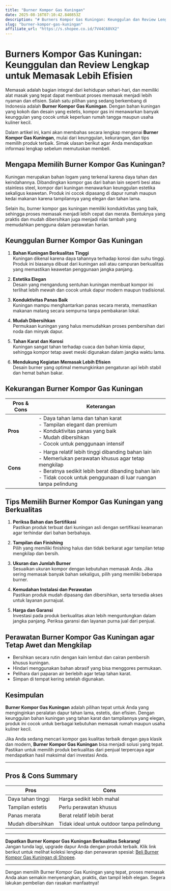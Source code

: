 ```yaml
---
title: "Burner Kompor Gas Kuningan"
date: 2025-08-16T07:10:42.840853Z
description: "# Burners Kompor Gas Kuningan: Keunggulan dan Review Lengkap untuk Memasak Lebih Efisien..."
slug: "burner-kompor-gas-kuningan"
affiliate_url: "https://s.shopee.co.id/7V44C68VX2"
---
```

# Burners Kompor Gas Kuningan: Keunggulan dan Review Lengkap untuk Memasak Lebih Efisien

Memasak adalah bagian integral dari kehidupan sehari-hari, dan memiliki alat masak yang tepat dapat membuat proses memasak menjadi lebih nyaman dan efisien. Salah satu pilihan yang sedang berkembang di Indonesia adalah **Burner Kompor Gas Kuningan**. Dengan bahan kuningan yang kokoh dan desain yang estetis, kompor gas ini menawarkan banyak keunggulan yang cocok untuk keperluan rumah tangga maupun usaha kuliner kecil.

Dalam artikel ini, kami akan membahas secara lengkap mengenai **Burner Kompor Gas Kuningan**, mulai dari keunggulan, kekurangan, dan tips memilih produk terbaik. Simak ulasan berikut agar Anda mendapatkan informasi lengkap sebelum memutuskan membeli.

## Mengapa Memilih Burner Kompor Gas Kuningan?

Kuningan merupakan bahan logam yang terkenal karena daya tahan dan keindahannya. Dibandingkan kompor gas dari bahan lain seperti besi atau stainless steel, kompor dari kuningan menawarkan keunggulan estetika sekaligus keawetan. Produk ini cocok dipasang di dapur rumah maupun kedai makanan karena tampilannya yang elegan dan tahan lama.

Selain itu, burner kompor gas kuningan memiliki konduktivitas yang baik, sehingga proses memasak menjadi lebih cepat dan merata. Bentuknya yang praktis dan mudah dibersihkan juga menjadi nilai tambah yang memudahkan pengguna dalam perawatan harian.

## Keunggulan Burner Kompor Gas Kuningan

1. **Bahan Kuningan Berkualitas Tinggi**  
   Kuningan dikenal karena daya tahannya terhadap korosi dan suhu tinggi. Produk ini biasanya dibuat dari kuningan asli atau campuran berkualitas yang memastikan keawetan penggunaan jangka panjang.

2. **Estetika Elegan**  
   Desain yang mengandung sentuhan kuningan membuat kompor ini terlihat lebih mewah dan cocok untuk dapur modern maupun tradisional.

3. **Konduktivitas Panas Baik**  
   Kuningan mampu menghantarkan panas secara merata, memastikan makanan matang secara sempurna tanpa pembakaran lokal.

4. **Mudah Dibersihkan**  
   Permukaan kuningan yang halus memudahkan proses pembersihan dari noda dan minyak dapur.

5. **Tahan Karat dan Korosi**  
   Kuningan sangat tahan terhadap cuaca dan bahan kimia dapur, sehingga kompor tetap awet meski digunakan dalam jangka waktu lama.

6. **Mendukung Kegiatan Memasak Lebih Efisien**  
   Desain burner yang optimal memungkinkan pengaturan api lebih stabil dan hemat bahan bakar.

## Kekurangan Burner Kompor Gas Kuningan

| **Pros & Cons** | **Keterangan** |
|------------------|----------------|
| **Pros**        | - Daya tahan lama dan tahan karat<br>- Tampilan elegant dan premium<br>- Konduktivitas panas yang baik<br>- Mudah dibersihkan<br>- Cocok untuk penggunaan intensif |
| **Cons**        | - Harga relatif lebih tinggi dibanding bahan lain<br>- Memerlukan perawatan khusus agar tetap mengkilap<br>- Beratnya sedikit lebih berat dibanding bahan lain<br>- Tidak cocok untuk penggunaan di luar ruangan tanpa pelindung |

## Tips Memilih Burner Kompor Gas Kuningan yang Berkualitas

1. **Periksa Bahan dan Sertifikasi**  
   Pastikan produk terbuat dari kuningan asli dengan sertifikasi keamanan agar terhindar dari bahan berbahaya.

2. **Tampilan dan Finishing**  
   Pilih yang memiliki finishing halus dan tidak berkarat agar tampilan tetap mengkilap dan bersih.

3. **Ukuran dan Jumlah Burner**  
   Sesuaikan ukuran kompor dengan kebutuhan memasak Anda. Jika sering memasak banyak bahan sekaligus, pilih yang memiliki beberapa burner.

4. **Kemudahan Instalasi dan Perawatan**  
   Pastikan produk mudah dipasang dan dibersihkan, serta tersedia akses untuk layanan purnajual.

5. **Harga dan Garansi**  
   Investasi pada produk berkualitas akan lebih menguntungkan dalam jangka panjang. Periksa garansi dan layanan purna jual dari penjual.

## Perawatan Burner Kompor Gas Kuningan agar Tetap Awet dan Mengkilap

- Bersihkan secara rutin dengan kain lembut dan cairan pembersih khusus kuningan.
- Hindari menggunakan bahan abrasif yang bisa menggores permukaan.
- Pelihara dari paparan air berlebih agar tetap tahan karat.
- Simpan di tempat kering setelah digunakan.

## Kesimpulan

**Burner Kompor Gas Kuningan** adalah pilihan tepat untuk Anda yang menginginkan peralatan dapur tahan lama, estetis, dan efisien. Dengan keunggulan bahan kuningan yang tahan karat dan tampilannya yang elegan, produk ini cocok untuk berbagai kebutuhan memasak rumah maupun usaha kuliner kecil.

Jika Anda sedang mencari kompor gas kualitas terbaik dengan gaya klasik dan modern, **Burner Kompor Gas Kuningan** bisa menjadi solusi yang tepat. Pastikan untuk memilih produk berkualitas dari penjual terpercaya agar mendapatkan hasil maksimal dari investasi Anda.

---

## Pros & Cons Summary

| **Pros** | **Cons** |
|--------------|--------------|
| Daya tahan tinggi | Harga sedikit lebih mahal |
| Tampilan estetis | Perlu perawatan khusus |
| Panas merata | Berat relatif lebih berat |
| Mudah dibersihkan | Tidak ideal untuk outdoor tanpa pelindung |

---

**Dapatkan Burner Kompor Gas Kuningan Berkualitas Sekarang!**  
Jangan tunda lagi, upgrade dapur Anda dengan produk terbaik. Klik link berikut untuk melihat koleksi lengkap dan penawaran spesial: [Beli Burner Kompor Gas Kuningan di Shopee](https://s.shopee.co.id/7V44C68VX2).

---

Dengan memilih Burner Kompor Gas Kuningan yang tepat, proses memasak Anda akan semakin menyenangkan, praktis, dan tampil lebih elegan. Segera lakukan pembelian dan rasakan manfaatnya!